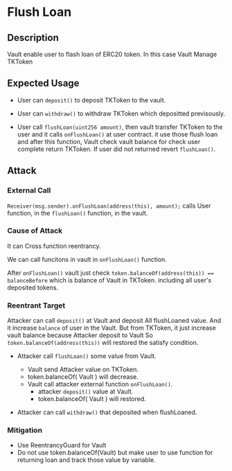 # Flush Loan 

## Description

Vault enable user to flash loan of ERC20 token.
In this case Vault Manage TKToken

## Expected Usage

- User can `deposit()` to deposit TKToken to the vault.

- User can `withdraw()` to withdraw TKToken which depositted previsously.

- User call `flushLoan(uint256 amount)`, then vault transfer TKToken to the user and it calls `onFlushLoan()` at user contract. it use those flush loan and after this function, Vault check vault balance for check user complete return TKToken.
If user did not returned revert `flushLoan()`.


## Attack

### External Call 

`Receiver(msg.sender).onFlushLoan(address(this), amount);`  calls User function, in the `flushLoan()` function, in the vault.

### Cause of Attack

It can Cross function reentrancy.

We can call funcitons in vault in `onFlushLoan()` function.

After `onFlushLoan()` vault just check `token.balanceOf(address(this)) == balanceBefore` which is balance of Vault in TKToken. including all user's deposited tokens.

### Reentrant Target

Attacker can call `deposit()` at Vault and deposit All flushLoaned value. 
And it increase `balance` of user in the Vault.
But from TKToken, it just increase vault balance because Attacker deposit to Vault
So `token.balanceOf(address(this))` will restored the satisfy condition.

- Attacker call `flushLoan()` some value from Vault.
    - Vault send Attacker value on TKToken.
    - token.balanceOf( Vault ) will decrease.
    - Vault call attacker external function `onFlushLoan()`.
        - attacker `deposit()` value at Vault.
        - token.balanceOf( Vault ) will restored.

- Attacker can call `withdraw()` that deposited when flushLoaned.

### Mitigation 

- Use ReentrancyGuard for Vault
- Do not use token.balanceOf(Vault) but make user to use function for returning loan and track those value by variable.

